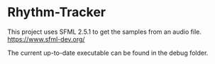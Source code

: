 # Rhythm-Tracker

This project uses SFML 2.5.1 to get the samples from an audio file.
https://www.sfml-dev.org/

The current up-to-date executable can be found in the debug folder.